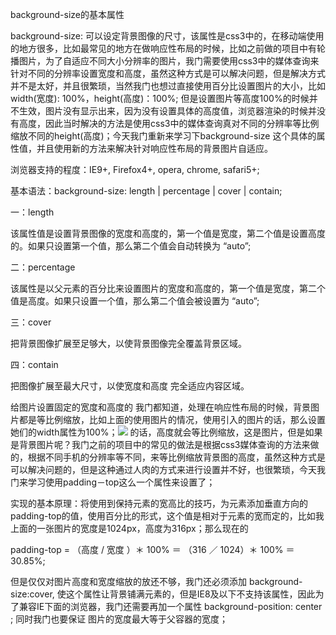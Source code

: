 background-size的基本属性

background-size: 可以设定背景图像的尺寸，该属性是css3中的，在移动端使用的地方很多，比如最常见的地方在做响应性布局的时候，比如之前做的项目中有轮播图片，为了自适应不同大小分辨率的图片，我门需要使用css3中的媒体查询来针对不同的分辨率设置宽度和高度，虽然这种方式是可以解决问题，但是解决方式并不是太好，并且很繁琐，当然我门也想过直接使用百分比设置图片的大小，比如width(宽度): 100%，height(高度)：100%; 但是设置图片等高度100%的时候并不生效，图片没有显示出来，因为没有设置具体的高度值，浏览器渲染的时候并没有高度，因此当时解决的方法是使用css3中的媒体查询真对不同的分辨率等比例缩放不同的height(高度)；今天我门重新来学习下background-size 这个具体的属性值，并且使用新的方法来解决针对响应性布局的背景图片自适应。

浏览器支持的程度：IE9+, Firefox4+, opera, chrome, safari5+;

基本语法：background-size: length | percentage | cover | contain; 

一：length
    
该属性值是设置背景图像的宽度和高度的，第一个值是宽度，第二个值是设置高度的。如果只设置第一个值，那么第二个值会自动转换为 “auto”;

二：percentage
     
该属性是以父元素的百分比来设置图片的宽度和高度的，第一个值是宽度，第二个值是高度。如果只设置一个值，那么第二个值会被设置为 “auto”;

三：cover
      
把背景图像扩展至足够大，以使背景图像完全覆盖背景区域。

四：contain
      
把图像扩展至最大尺寸，以使宽度和高度 完全适应内容区域。

给图片设置固定的宽度和高度的
我门都知道，处理在响应性布局的时候，背景图片都是等比例缩放，比如上面的使用图片的情况，使用引入的图片的话，那么设置她们的width属性为100%；<img src=”” width=”100%”/> 的话，高度就会等比例缩放，这是图片，但是如果是背景图片呢？我门之前的项目中的常见的做法是根据css3媒体查询的方法来做的，根据不同手机的分辨率等不同，来等比例缩放背景图的高度，虽然这种方式是可以解决问题的，但是这种通过人肉的方式来进行设置并不好，也很繁琐，今天我门来学习使用padding－top这么一个属性来设置了；

实现的基本原理：将使用到保持元素的宽高比的技巧，为元素添加垂直方向的padding-top的值，使用百分比的形式，这个值是相对于元素的宽而定的，比如我上面的一张图片的宽度是1024px，高度为316px；那么现在的

padding-top = （高度 / 宽度 ）＊ 100% ＝ （316 ／ 1024）＊ 100% ＝  30.85%;

但是仅仅对图片高度和宽度缩放的放还不够，我门还必须添加 background-size:cover, 使这个属性让背景铺满元素的，但是IE8及以下不支持该属性，因此为了兼容IE下面的浏览器，我门还需要再加一个属性 background-position: center ; 同时我门也要保证 图片的宽度最大等于父容器的宽度；
